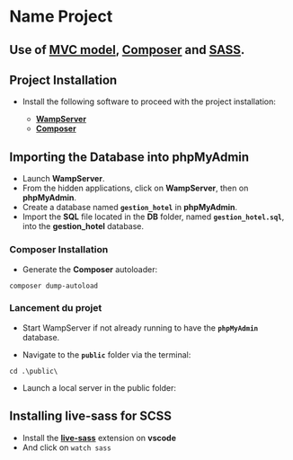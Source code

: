 # Name Project

<!-- ## Problems -->

## Use of [MVC model](https://en.wikipedia.org/wiki/Model%E2%80%93view%E2%80%93controller), [Composer](https://getcomposer.org) and [SASS](https://sass-lang.com/).

## Project Installation

- Install the following software to proceed with the project installation:

  - **[WampServer](https://sourceforge.net/projects/wampserver/)**
  - **[Composer](https://getcomposer.org/download/)**

## Importing the Database into phpMyAdmin

- Launch **WampServer**.
- From the hidden applications, click on **WampServer**, then on **phpMyAdmin**.
- Create a database named **`gestion_hotel`** in **phpMyAdmin**.
- Import the **SQL** file located in the **DB** folder, named **`gestion_hotel.sql`**, into the **gestion_hotel** database.

### Composer Installation

- Generate the **Composer** autoloader:

```shell
composer dump-autoload
```

### Lancement du projet

- Start WampServer if not already running to have the **`phpMyAdmin`** database.

- Navigate to the **`public`** folder via the terminal:

```shell
cd .\public\
```

- Launch a local server in the public folder:

## Installing live-sass for SCSS

- Install the **[live-sass]("https://marketplace.visualstudio.com/items?itemName=ritwickdey.live-sass")** extension on **vscode**
- And click on `watch sass`
